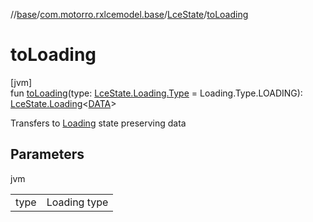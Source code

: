 //[base](../../../index.md)/[com.motorro.rxlcemodel.base](../index.md)/[LceState](index.md)/[toLoading](to-loading.md)

# toLoading

[jvm]\
fun [toLoading](to-loading.md)(type: [LceState.Loading.Type](-loading/-type/index.md) = Loading.Type.LOADING): [LceState.Loading](-loading/index.md)&lt;[DATA](index.md)&gt;

Transfers to [Loading](-loading/index.md) state preserving data

## Parameters

jvm

| | |
|---|---|
| type | Loading type |
